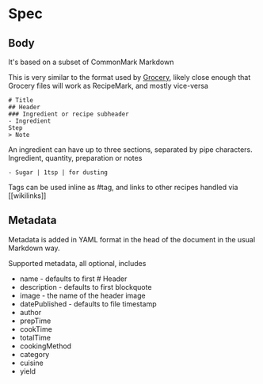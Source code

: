 # Spec

## Body

It's based on a subset of CommonMark Markdown

This is very similar to the format used by [Grocery](https://github.com/cnstoll/Grocery-Recipe-Format), likely close enough that Grocery files will work as RecipeMark, and mostly vice-versa

```
# Title
## Header
### Ingredient or recipe subheader
- Ingredient
Step
> Note
```

An ingredient can have up to three sections, separated by pipe characters. Ingredient, quantity, preparation or notes
```
- Sugar | 1tsp | for dusting
```

Tags can be used inline as #tag, and links to other recipes handled via [[wikilinks]]

## Metadata

Metadata is added in YAML format in the head of the document in the usual Markdown way.

Supported metadata, all optional, includes

 * name - defaults to first # Header
 * description - defaults to first blockquote
 * image - the name of the header image
 * datePublished - defaults to file timestamp
 * author
 * prepTime
 * cookTime
 * totalTime
 * cookingMethod
 * category
 * cuisine
 * yield
